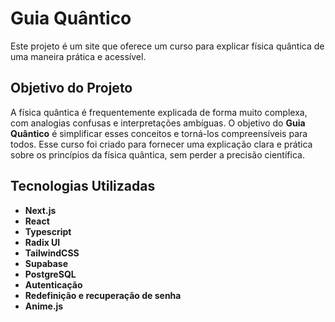 # Guia Quântico

Este projeto é um site que oferece um curso para explicar física quântica de uma maneira prática e acessível.

## Objetivo do Projeto

A física quântica é frequentemente explicada de forma muito complexa, com analogias confusas e interpretações ambíguas. O objetivo do **Guia Quântico** é simplificar esses conceitos e torná-los compreensíveis para todos. Esse curso foi criado para fornecer uma explicação clara e prática sobre os princípios da física quântica, sem perder a precisão científica.

## Tecnologias Utilizadas

- **Next.js**
- **React**
- **Typescript**
- **Radix UI**
- **TailwindCSS**
- **Supabase**
- **PostgreSQL**
- **Autenticação**
- **Redefinição e recuperação de senha**
- **Anime.js**
